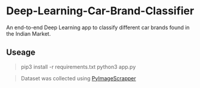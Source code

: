 # Deep-Learning-Car-Brand-Classifier
An end-to-end Deep Learning app to classify different car brands found in the Indian Market.

## Useage
> pip3 install -r requirements.txt
> python3 app.py

> Dataset was collected using [PyImageScrapper](https://github.com/Sripaad/pyImageScrapper) 
